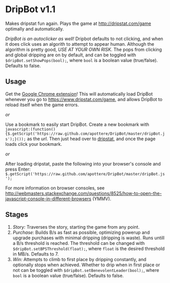 DripBot v1.1
=======

Makes dripstat fun again.  Plays the game at <http://dripstat.com/game> optimally and automatically.

*DripBot is an autoclicker as well!*  Dripbot defaults to not clicking, and when it does click uses an algorith to attempt to appear human.  Although the algorithm is pretty good, *USE AT YOUR OWN RISK.*
The pops from clicking and global dripping are on by default, and can be toggled with `$dripBot.setShowPops(bool);`, where `bool` is a boolean value (true/false).  Defaults to false.

Usage
-----
Get the [Google Chrome extension](https://chrome.google.com/webstore/detail/dripbot-plus/ikbccchmlnodccdacimdpmbbgodkdoih)!  This will automatically load DripBot whenever you go to <https://www.dripstat.com/game>, and allows DripBot to reload itself when the game errors.

*or*

Use a bookmark to easily start DripBot.  Create a new bookmark with `javascript:(function(){$.getScript('https://raw.github.com/apottere/DripBot/master/dripBot.js');}());` as the *url*.  Then just head over to [dripstat](http://dripstat.com/game), and once the page loads click your bookmark.

*or*

After loading dripstat, paste the following into your browser's console and press Enter: `$.getScript('https://raw.github.com/apottere/DripBot/master/dripBot.js');`

For more information on browser consoles, see <http://webmasters.stackexchange.com/questions/8525/how-to-open-the-javascript-console-in-different-browsers> (YMMV).


Stages
------

1. *Story:* Traverses the story, starting the game from any point.
2. *Purchase:* Builds B/s as fast as possible, optimizing powerup and upgrade purchases with minimal dripping (dripping is waste).  Runs untill a B/s threshold is reached.  The threshold can be changed with `$dripBot.setBPSThreshold(float);`, where `float` is the desired threshold in MB/s.  Defaults to 7.
3. *Win:* Attempts to climb to first place by dripping constantly, and optionally stops when achieved.  Whether to drip when in first place or not can be toggled with `$dripBot.setBenevolentLeader(bool);`, where `bool` is a boolean value (true/false).  Defaults to false.


